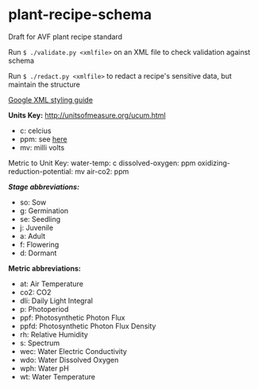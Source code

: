 # plant-recipe-schema
Draft for AVF plant recipe standard

Run `$ ./validate.py <xmlfile>` on an XML file to check validation against schema

Run `$ ./redact.py <xmlfile>` to redact a recipe's sensitive data, but maintain the structure

[Google XML styling guide](https://google.github.io/styleguide/xmlstyle.html "Google XML")

**Units Key:**
http://unitsofmeasure.org/ucum.html
- c: celcius
- ppm: see [here](https://en.wikipedia.org/wiki/Parts-per_notation#SI-compliant_expressions "Wikipedia")
- mv: milli volts



Metric to Unit Key:
water-temp: c
dissolved-oxygen: ppm
oxidizing-reduction-potential: mv
air-co2: ppm


***Stage abbreviations:***
- so: Sow
- g: Germination
- se: Seedling
- j: Juvenile
- a: Adult
- f: Flowering
- d: Dormant

**Metric abbreviations:**
- at: Air Temperature
- co2: CO2
- dli: Daily Light Integral
- p: Photoperiod
- ppf: Photosynthetic Photon Flux
- ppfd: Photosynthetic Photon Flux Density
- rh: Relative Humidity
- s: Spectrum
- wec: Water Electric Conductivity
- wdo: Water Dissolved Oxygen
- wph: Water pH
- wt: Water Temperature
